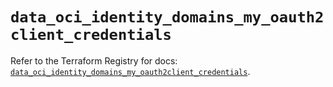 # `data_oci_identity_domains_my_oauth2client_credentials`

Refer to the Terraform Registry for docs: [`data_oci_identity_domains_my_oauth2client_credentials`](https://registry.terraform.io/providers/oracle/oci/7.19.0/docs/data-sources/identity_domains_my_oauth2client_credentials).
